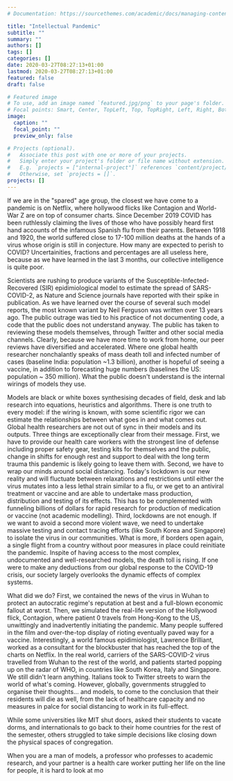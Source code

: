 ```yaml
---
# Documentation: https://sourcethemes.com/academic/docs/managing-content/

title: "Intellectual Pandemic"
subtitle: ""
summary: ""
authors: []
tags: []
categories: []
date: 2020-03-27T08:27:13+01:00
lastmod: 2020-03-27T08:27:13+01:00
featured: false
draft: false

# Featured image
# To use, add an image named `featured.jpg/png` to your page's folder.
# Focal points: Smart, Center, TopLeft, Top, TopRight, Left, Right, BottomLeft, Bottom, BottomRight.
image:
  caption: ""
  focal_point: ""
  preview_only: false

# Projects (optional).
#   Associate this post with one or more of your projects.
#   Simply enter your project's folder or file name without extension.
#   E.g. `projects = ["internal-project"]` references `content/project/deep-learning/index.md`.
#   Otherwise, set `projects = []`.
projects: []
---
```


If we are in the "spared" age group, the closest we have come to a pandemic is on Netflix, where hollywood flicks like Contagion and World-War Z are on top of consumer charts. Since December 2019 COVID has been ruthlessly claiming the lives of those who have possibly heard first hand accounts of the infamous Spanish flu from their parents. Between 1918 and 1920, the world suffered close to 17-100 million deaths at the hands of a virus whose origin is still in conjecture. How many are expected to perish to COVID? Uncertainities, fractions and percentages are all useless here, because as we have learned in the last 3 months, our collective intelligence is quite poor.

Scientists are rushing to produce variants of the Susceptible-Infected-Recovered (SIR) epidimiological model to estimate the spread of SARS-COVID-2, as Nature and Science journals have reported with their spike in publication. As we have learned over the course of several such model reports, the most known variant by Neil Ferguson was written over 13 years ago. The public outrage was tied to his practice of not documenting code, a code that the public does not understand anyway. The public has taken to reviewing these models themselves, through Twitter and other social media channels. Clearly, because we have more time to work from home, our peer reviews have diversified and accelerated. Where one global health researcher nonchalantly speaks of mass death toll and infected number of cases (baseline India: population ~1.3 billion), another is hopeful of seeing a vaccine, in addition to forecasting huge numbers (baselines the US: population ~ 350 million). What the public doesn't understand is the internal wirings of models they use.

Models are black or white boxes synthesising decades of field, desk and lab research into equations, heuristics and algorithms. There is one truth to every model: if the wiring is known, with some scientific rigor we can estimate the relationships between what goes in and what comes out. Global health researchers are not out of sync in their models and its outputs. Three things are exceptionally clear from their message. First, we have to provide our health care workers with the strongest line of defense including proper safety gear, testing kits for themselves and the public, change in shifts for enough rest and support to deal with the long term trauma this pandemic is likely going to leave them with. Second, we have to wrap our minds around social distancing. Today's lockdown is our new reality and will fluctuate between relaxations and restrictions until either the virus mutates into a less lethal strain similar to a flu, or we get to an antiviral treatment or vaccine and are able to undertake mass production, distribution and testing of its effects. This has to be complemented with funneling billions of dollars for rapid research for production of medication or vaccine (not academic modelling). Third, lockdowns are not enough. If we want to avoid a second more violent wave, we need to undertake massive testing and contact tracing efforts (like South Korea and Singapore) to isolate the virus in our communities. What is more, if borders open again, a single flight from a country without poor measures in place could reinitiate the pandemic. Inspite of having access to the most complex, undocumented and well-researched models, the death toll is rising. If one were to make any deductions from our global response to the COVID-19 crisis, our society largely overlooks the dynamic effects of complex systems.

What did we do? First, we contained the news of the virus in Wuhan to protect an autocratic regime's reputation at best and a full-blown economic fallout at worst. Then, we simulated the real-life version of the Hollywood flick, Contagion, where patient 0 travels from Hong-Kong to the US, unwittingly and inadvertently initiating the pandemic. Many people suffered in the film and over-the-top display of rioting eventually paved way for a vaccine. Interestingly, a world famous epidimiologist, Lawrence Brilliant, worked as a consultant for the blockbuster that has reached the top of the charts on Netflix. In the real world, carriers of the SARS-COVID-2 virus travelled from Wuhan to the rest of the world, and patients started popping up on the radar of WHO, in countries like South Korea, Italy and Singapore. We still didn't learn anything. Italians took to Twitter streets to warn the world of what's coming. However, globally, governments struggled to organise their thoughts... and models, to come to the conclusion that their residents will die as well, from the lack of healthcare capacity and no measures in palce for social distancing to work in its full-effect.

While some universities like MIT shut doors, asked their students to vacate dorms, and internationals to go back to their home countries for the rest of the semester, others struggled to take simple decisions like closing down the physical spaces of congregation.

When you are a man of models, a professor who professes to academic research, and your partner is a health care worker putting her life on the line for people, it is hard to look at mo
